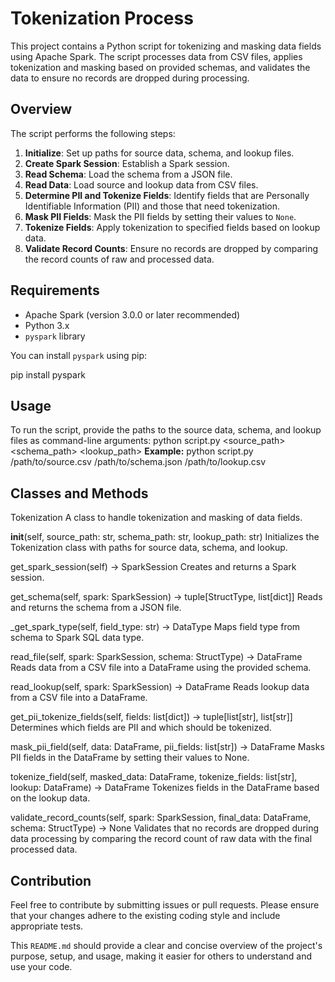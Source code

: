 # Tokenization Process

This project contains a Python script for tokenizing and masking data fields using Apache Spark. The script processes data from CSV files, applies tokenization and masking based on provided schemas, and validates the data to ensure no records are dropped during processing.

## Overview

The script performs the following steps:

1. **Initialize**: Set up paths for source data, schema, and lookup files.
2. **Create Spark Session**: Establish a Spark session.
3. **Read Schema**: Load the schema from a JSON file.
4. **Read Data**: Load source and lookup data from CSV files.
5. **Determine PII and Tokenize Fields**: Identify fields that are Personally Identifiable Information (PII) and those that need tokenization.
6. **Mask PII Fields**: Mask the PII fields by setting their values to `None`.
7. **Tokenize Fields**: Apply tokenization to specified fields based on lookup data.
8. **Validate Record Counts**: Ensure no records are dropped by comparing the record counts of raw and processed data.

## Requirements

- Apache Spark (version 3.0.0 or later recommended)
- Python 3.x
- `pyspark` library

You can install `pyspark` using pip:

pip install pyspark

## Usage
To run the script, provide the paths to the source data, schema, and lookup files as command-line arguments:
python script.py <source_path> <schema_path> <lookup_path>
**Example:**
python script.py /path/to/source.csv /path/to/schema.json /path/to/lookup.csv

## Classes and Methods
Tokenization
A class to handle tokenization and masking of data fields.

__init__(self, source_path: str, schema_path: str, lookup_path: str)
Initializes the Tokenization class with paths for source data, schema, and lookup.

get_spark_session(self) -> SparkSession
Creates and returns a Spark session.

get_schema(self, spark: SparkSession) -> tuple[StructType, list[dict]]
Reads and returns the schema from a JSON file.

_get_spark_type(self, field_type: str) -> DataType
Maps field type from schema to Spark SQL data type.

read_file(self, spark: SparkSession, schema: StructType) -> DataFrame
Reads data from a CSV file into a DataFrame using the provided schema.

read_lookup(self, spark: SparkSession) -> DataFrame
Reads lookup data from a CSV file into a DataFrame.

get_pii_tokenize_fields(self, fields: list[dict]) -> tuple[list[str], list[str]]
Determines which fields are PII and which should be tokenized.

mask_pii_field(self, data: DataFrame, pii_fields: list[str]) -> DataFrame
Masks PII fields in the DataFrame by setting their values to None.

tokenize_field(self, masked_data: DataFrame, tokenize_fields: list[str], lookup: DataFrame) -> DataFrame
Tokenizes fields in the DataFrame based on the lookup data.

validate_record_counts(self, spark: SparkSession, final_data: DataFrame, schema: StructType) -> None
Validates that no records are dropped during data processing by comparing the record count of raw data with the final processed data.

## Contribution
Feel free to contribute by submitting issues or pull requests. Please ensure that your changes adhere to the existing coding style and include appropriate tests.

This `README.md` should provide a clear and concise overview of the project's purpose, setup, and usage, making it easier for others to understand and use your code.
